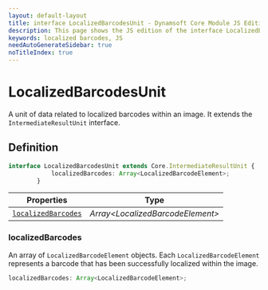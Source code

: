 ```yaml
---
layout: default-layout
title: interface LocalizedBarcodesUnit - Dynamsoft Core Module JS Edition API Reference
description: This page shows the JS edition of the interface LocalizedBarcodesUnit in Dynamsoft Core Module.
keywords: localized barcodes, JS
needAutoGenerateSidebar: true
noTitleIndex: true
---
```


# LocalizedBarcodesUnit

A unit of data related to localized barcodes within an image. It extends the `IntermediateResultUnit` interface.

## Definition

```ts
interface LocalizedBarcodesUnit extends Core.IntermediateResultUnit {
            localizedBarcodes: Array<LocalizedBarcodeElement>;       
        }
```

| Properties               | Type |
|----------------------|-------------|
| [`localizedBarcodes`](#localizedbarcodes) | *Array\<LocalizedBarcodeElement>* |

### localizedBarcodes

An array of `LocalizedBarcodeElement` objects. Each `LocalizedBarcodeElement` represents a barcode that has been successfully localized within the image.

```ts
localizedBarcodes: Array<LocalizedBarcodeElement>;    
```
